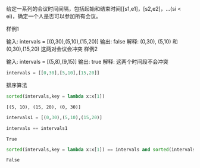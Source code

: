 给定一系列的会议时间间隔，包括起始和结束时间[[s1,e1]，[s2,e2]，…(si < ei)，确定一个人是否可以参加所有会议。
                       
样例1

输入: intervals = [(0,30),(5,10),(15,20)]
输出: false
解释:
(0,30), (5,10) 和 (0,30),(15,20) 这两对会议会冲突
样例2

输入: intervals = [(5,8),(9,15)]
输出: true
解释:
这两个时间段不会冲突                       

```python
intervals = [[0,30],[5,10],[15,20]]

```

排序算法


```python
sorted(intervals,key = lambda x:x[1])
```




    [(5, 10), (15, 20), (0, 30)]




```python
intervals1 = [(0,30),(5,10),(15,20)]
```


```python
intervals == intervals1
```




    True




```python
sorted(intervals,key = lambda x:x[1]) == intervals and sorted(intervals) == intervals

```




    False




```python

```


```python

```
